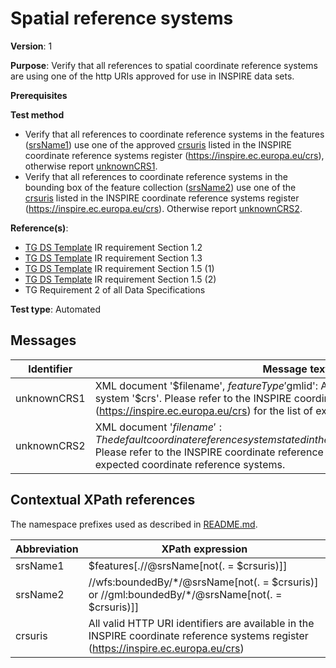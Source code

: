 # Spatial reference systems

**Version**: 1

**Purpose**: Verify that all references to spatial coordinate reference systems are using one of the http URIs approved for use in INSPIRE data sets.

**Prerequisites**

**Test method**

* Verify that all references to coordinate reference systems in the features ([srsName1](#srsName1)) use one of the approved [crsuris](#crsuris) listed in the INSPIRE coordinate reference systems register (https://inspire.ec.europa.eu/crs), otherwise report [unknownCRS1](#unknownCRS1). 
* Verify that all references to coordinate reference systems in the bounding box of the feature collection ([srsName2](#srsName2)) use one of the [crsuris](#crsuris) listed in the INSPIRE coordinate reference systems register (https://inspire.ec.europa.eu/crs). Otherwise report [unknownCRS2](#unknownCRS2).

**Reference(s)**: 

* [TG DS Template](http://inspire.ec.europa.eu/id/ats/data/3.0rc3/reference-systems/README#ref_TG_DS_tmpl) IR requirement Section 1.2
* [TG DS Template](http://inspire.ec.europa.eu/id/ats/data/3.0rc3/reference-systems/README#ref_TG_DS_tmpl) IR requirement Section 1.3
* [TG DS Template](http://inspire.ec.europa.eu/id/ats/data/3.0rc3/reference-systems/README#ref_TG_DS_tmpl) IR requirement Section 1.5 (1)
* [TG DS Template](http://inspire.ec.europa.eu/id/ats/data/3.0rc3/reference-systems/README#ref_TG_DS_tmpl) IR requirement Section 1.5 (2)
* TG Requirement 2 of all Data Specifications

**Test type**: Automated

## Messages

Identifier  |  Message text (parameters start with '$')
---------------------------------------------------------- | -------------------------------------------------------------------------
unknownCRS1 <a name="unknownCRS1"/>  |  XML document '$filename', $featureType '$gmlid': A spatial geometry uses an unexpected coordinate reference system '$crs'. Please refer to the INSPIRE coordinate reference systems register (https://inspire.ec.europa.eu/crs) for the list of expected coordinate reference systems.
unknownCRS2 <a name="unknownCRS2"/>  |  XML document '$filename': The default coordinate reference system stated in the bounding box of the feature collection has an unexpected value '$crs'. Please refer to the INSPIRE coordinate reference systems register (https://inspire.ec.europa.eu/crs) for the list of expected coordinate reference systems.

## Contextual XPath references

The namespace prefixes used as described in [README.md](http://inspire.ec.europa.eu/id/ats/data/3.0rc3/reference-systems/README#namespaces).

Abbreviation                                               |  XPath expression
---------------------------------------------------------- | -------------------------------------------------------------------------
srsName1 <a name="srsName1"></a>   | $features[.//@srsName[not(. = $crsuris)]]
srsName2 <a name="srsName2"></a>   | //wfs:boundedBy/\*/@srsName[not(. = $crsuris)] or //gml:boundedBy/\*/@srsName[not(. = $crsuris)]]
crsuris <a name="crsuris"></a>     | All valid HTTP URI identifiers are available in the INSPIRE coordinate reference systems register (https://inspire.ec.europa.eu/crs)
